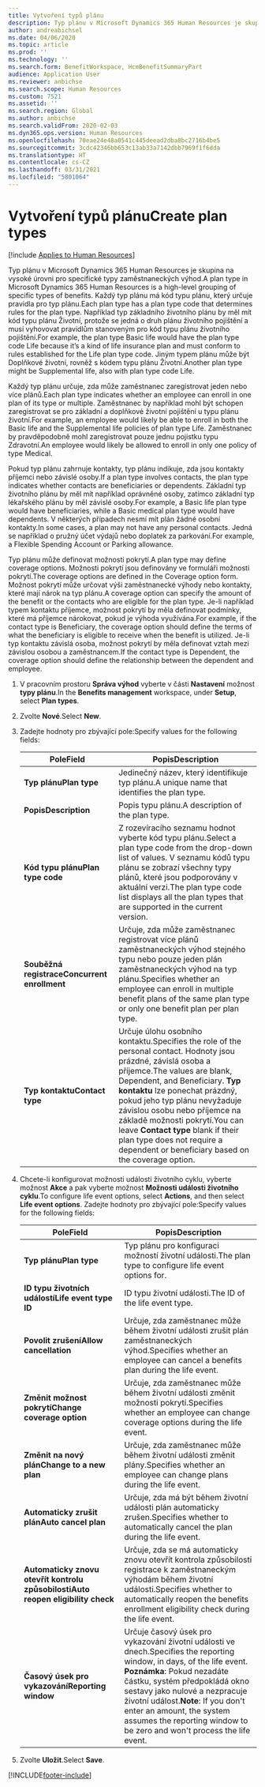 ```yaml
---
title: Vytvoření typů plánu
description: Typ plánu v Microsoft Dynamics 365 Human Resources je skupina na vysoké úrovni pro specifické typy zaměstnaneckých výhod. Každý typ plánu má kód typu plánu, který určuje pravidla pro typ plánu.
author: andreabichsel
ms.date: 04/06/2020
ms.topic: article
ms.prod: ''
ms.technology: ''
ms.search.form: BenefitWorkspace, HcmBenefitSummaryPart
audience: Application User
ms.reviewer: anbichse
ms.search.scope: Human Resources
ms.custom: 7521
ms.assetid: ''
ms.search.region: Global
ms.author: anbichse
ms.search.validFrom: 2020-02-03
ms.dyn365.ops.version: Human Resources
ms.openlocfilehash: 70eae24e48a0541c445deead2dba8bc2716b4be5
ms.sourcegitcommit: 3cdc42346bb653c13ab33a7142dbb7969f1f6dda
ms.translationtype: HT
ms.contentlocale: cs-CZ
ms.lasthandoff: 03/31/2021
ms.locfileid: "5801064"
---
```

# <a name="create-plan-types"></a><span data-ttu-id="c59cf-104">Vytvoření typů plánu</span><span class="sxs-lookup"><span data-stu-id="c59cf-104">Create plan types</span></span>

[!include [Applies to Human Resources](../includes/applies-to-hr.md)]

<span data-ttu-id="c59cf-105">Typ plánu v Microsoft Dynamics 365 Human Resources je skupina na vysoké úrovni pro specifické typy zaměstnaneckých výhod.</span><span class="sxs-lookup"><span data-stu-id="c59cf-105">A plan type in Microsoft Dynamics 365 Human Resources is a high-level grouping of specific types of benefits.</span></span> <span data-ttu-id="c59cf-106">Každý typ plánu má kód typu plánu, který určuje pravidla pro typ plánu.</span><span class="sxs-lookup"><span data-stu-id="c59cf-106">Each plan type has a plan type code that determines rules for the plan type.</span></span> <span data-ttu-id="c59cf-107">Například typ základního životního plánu by měl mít kód typu plánu Životní, protože se jedná o druh plánu životního pojištění a musí vyhovovat pravidlům stanoveným pro kód typu plánu životního pojištění.</span><span class="sxs-lookup"><span data-stu-id="c59cf-107">For example, the plan type Basic life would have the plan type code Life because it’s a kind of life insurance plan and must conform to rules established for the Life plan type code.</span></span> <span data-ttu-id="c59cf-108">Jiným typem plánu může být Doplňkové životní, rovněž s kódem typu plánu Životní.</span><span class="sxs-lookup"><span data-stu-id="c59cf-108">Another plan type might be Supplemental life, also with plan type code Life.</span></span>

<span data-ttu-id="c59cf-109">Každý typ plánu určuje, zda může zaměstnanec zaregistrovat jeden nebo více plánů.</span><span class="sxs-lookup"><span data-stu-id="c59cf-109">Each plan type indicates whether an employee can enroll in one plan of its type or multiple.</span></span> <span data-ttu-id="c59cf-110">Zaměstnanec by například mohl být schopen zaregistrovat se pro základní a doplňkové životní pojištění u typu plánu životní.</span><span class="sxs-lookup"><span data-stu-id="c59cf-110">For example, an employee would likely be able to enroll in both the Basic life and the Supplemental life policies of plan type Life.</span></span> <span data-ttu-id="c59cf-111">Zaměstnanec by pravděpodobně mohl zaregistrovat pouze jednu pojistku typu Zdravotní.</span><span class="sxs-lookup"><span data-stu-id="c59cf-111">An employee would likely be allowed to enroll in only one policy of type Medical.</span></span>

<span data-ttu-id="c59cf-112">Pokud typ plánu zahrnuje kontakty, typ plánu indikuje, zda jsou kontakty příjemci nebo závislé osoby.</span><span class="sxs-lookup"><span data-stu-id="c59cf-112">If a plan type involves contacts, the plan type indicates whether contacts are beneficiaries or dependents.</span></span> <span data-ttu-id="c59cf-113">Základní typ životního plánu by měl mít například oprávněné osoby, zatímco základní typ lékařského plánu by měl závislé osoby.</span><span class="sxs-lookup"><span data-stu-id="c59cf-113">For example, a Basic life plan type would have beneficiaries, while a Basic medical plan type would have dependents.</span></span> <span data-ttu-id="c59cf-114">V některých případech nesmí mít plán žádné osobní kontakty.</span><span class="sxs-lookup"><span data-stu-id="c59cf-114">In some cases, a plan may not have any personal contacts.</span></span> <span data-ttu-id="c59cf-115">Jedná se například o pružný účet výdajů nebo doplatek za parkování.</span><span class="sxs-lookup"><span data-stu-id="c59cf-115">For example, a Flexible Spending Account or Parking allowance.</span></span>

<span data-ttu-id="c59cf-116">Typ plánu může definovat možnosti pokrytí.</span><span class="sxs-lookup"><span data-stu-id="c59cf-116">A plan type may define coverage options.</span></span> <span data-ttu-id="c59cf-117">Možnosti pokrytí jsou definovány ve formuláři možnosti pokrytí.</span><span class="sxs-lookup"><span data-stu-id="c59cf-117">The coverage options are defined in the Coverage option form.</span></span> <span data-ttu-id="c59cf-118">Možnost pokrytí může určovat výši zaměstnanecké výhody nebo kontakty, které mají nárok na typ plánu.</span><span class="sxs-lookup"><span data-stu-id="c59cf-118">A coverage option can specify the amount of the benefit or the contacts who are eligible for the plan type.</span></span> <span data-ttu-id="c59cf-119">Je-li například typem kontaktu příjemce, možnost pokrytí by měla definovat podmínky, které má příjemce nárokovat, pokud je výhoda využívána.</span><span class="sxs-lookup"><span data-stu-id="c59cf-119">For example, if the contact type is Beneficiary, the coverage option should define the terms of what the beneficiary is eligible to receive when the benefit is utilized.</span></span> <span data-ttu-id="c59cf-120">Je-li typ kontaktu závislá osoba, možnost pokrytí by měla definovat vztah mezi závislou osobou a zaměstnancem.</span><span class="sxs-lookup"><span data-stu-id="c59cf-120">If the contact type is Dependent, the coverage option should define the relationship between the dependent and employee.</span></span> 

1. <span data-ttu-id="c59cf-121">V pracovním prostoru **Správa výhod** vyberte v části **Nastavení** možnost **typy plánu**.</span><span class="sxs-lookup"><span data-stu-id="c59cf-121">In the **Benefits management** workspace, under **Setup**, select **Plan types**.</span></span>

2. <span data-ttu-id="c59cf-122">Zvolte **Nové**.</span><span class="sxs-lookup"><span data-stu-id="c59cf-122">Select **New**.</span></span>

3. <span data-ttu-id="c59cf-123">Zadejte hodnoty pro zbývající pole:</span><span class="sxs-lookup"><span data-stu-id="c59cf-123">Specify values for the following fields:</span></span>

   | <span data-ttu-id="c59cf-124">Pole</span><span class="sxs-lookup"><span data-stu-id="c59cf-124">Field</span></span> | <span data-ttu-id="c59cf-125">Popis</span><span class="sxs-lookup"><span data-stu-id="c59cf-125">Description</span></span> |
   | --- | --- |
   | <span data-ttu-id="c59cf-126">**Typ plánu**</span><span class="sxs-lookup"><span data-stu-id="c59cf-126">**Plan type**</span></span> | <span data-ttu-id="c59cf-127">Jedinečný název, který identifikuje typ plánu.</span><span class="sxs-lookup"><span data-stu-id="c59cf-127">A unique name that identifies the plan type.</span></span> |
   | <span data-ttu-id="c59cf-128">**Popis**</span><span class="sxs-lookup"><span data-stu-id="c59cf-128">**Description**</span></span> | <span data-ttu-id="c59cf-129">Popis typu plánu.</span><span class="sxs-lookup"><span data-stu-id="c59cf-129">A description of the plan type.</span></span> |
   | <span data-ttu-id="c59cf-130">**Kód typu plánu**</span><span class="sxs-lookup"><span data-stu-id="c59cf-130">**Plan type code**</span></span> | <span data-ttu-id="c59cf-131">Z rozevíracího seznamu hodnot vyberte kód typu plánu.</span><span class="sxs-lookup"><span data-stu-id="c59cf-131">Select a plan type code from the drop-down list of values.</span></span> <span data-ttu-id="c59cf-132">V seznamu kódů typu plánu se zobrazí všechny typy plánů, které jsou podporovány v aktuální verzi.</span><span class="sxs-lookup"><span data-stu-id="c59cf-132">The plan type code list displays all the plan types that are supported in the current version.</span></span> |
   | <span data-ttu-id="c59cf-133">**Souběžná registrace**</span><span class="sxs-lookup"><span data-stu-id="c59cf-133">**Concurrent enrollment**</span></span> | <span data-ttu-id="c59cf-134">Určuje, zda může zaměstnanec registrovat více plánů zaměstnaneckých výhod stejného typu nebo pouze jeden plán zaměstnaneckých výhod na typ plánu.</span><span class="sxs-lookup"><span data-stu-id="c59cf-134">Specifies whether an employee can enroll in multiple benefit plans of the same plan type or only one benefit plan per plan type.</span></span> |
   | <span data-ttu-id="c59cf-135">**Typ kontaktu**</span><span class="sxs-lookup"><span data-stu-id="c59cf-135">**Contact type**</span></span> | <span data-ttu-id="c59cf-136">Určuje úlohu osobního kontaktu.</span><span class="sxs-lookup"><span data-stu-id="c59cf-136">Specifies the role of the personal contact.</span></span> <span data-ttu-id="c59cf-137">Hodnoty jsou prázdné, závislá osoba a příjemce.</span><span class="sxs-lookup"><span data-stu-id="c59cf-137">The values are blank, Dependent, and Beneficiary.</span></span> <span data-ttu-id="c59cf-138">**Typ kontaktu** lze ponechat prázdný, pokud jeho typ plánu nevyžaduje závislou osobu nebo příjemce na základě možnosti pokrytí.</span><span class="sxs-lookup"><span data-stu-id="c59cf-138">You can leave **Contact type** blank if their plan type does not require a dependent or beneficiary based on the coverage option.</span></span> |

4. <span data-ttu-id="c59cf-139">Chcete-li konfigurovat možnosti události životního cyklu, vyberte možnost **Akce** a pak vyberte možnost **Možnosti události životního cyklu**.</span><span class="sxs-lookup"><span data-stu-id="c59cf-139">To configure life event options, select **Actions**, and then select **Life event options**.</span></span> <span data-ttu-id="c59cf-140">Zadejte hodnoty pro zbývající pole:</span><span class="sxs-lookup"><span data-stu-id="c59cf-140">Specify values for the following fields:</span></span>

   | <span data-ttu-id="c59cf-141">Pole</span><span class="sxs-lookup"><span data-stu-id="c59cf-141">Field</span></span> | <span data-ttu-id="c59cf-142">Popis</span><span class="sxs-lookup"><span data-stu-id="c59cf-142">Description</span></span> |
   | --- | --- |
   | <span data-ttu-id="c59cf-143">**Typ plánu**</span><span class="sxs-lookup"><span data-stu-id="c59cf-143">**Plan type**</span></span> | <span data-ttu-id="c59cf-144">Typ plánu pro konfiguraci možností životní události.</span><span class="sxs-lookup"><span data-stu-id="c59cf-144">The plan type to configure life event options for.</span></span> |
   | <span data-ttu-id="c59cf-145">**ID typu životních událostí**</span><span class="sxs-lookup"><span data-stu-id="c59cf-145">**Life event type ID**</span></span> | <span data-ttu-id="c59cf-146">ID typu životní události.</span><span class="sxs-lookup"><span data-stu-id="c59cf-146">The ID of the life event type.</span></span> |
   | <span data-ttu-id="c59cf-147">**Povolit zrušení**</span><span class="sxs-lookup"><span data-stu-id="c59cf-147">**Allow cancellation**</span></span> | <span data-ttu-id="c59cf-148">Určuje, zda zaměstnanec může během životní události zrušit plán zaměstnaneckých výhod.</span><span class="sxs-lookup"><span data-stu-id="c59cf-148">Specifies whether an employee can cancel a benefits plan during the life event.</span></span> |
   | <span data-ttu-id="c59cf-149">**Změnit možnost pokrytí**</span><span class="sxs-lookup"><span data-stu-id="c59cf-149">**Change coverage option**</span></span> | <span data-ttu-id="c59cf-150">Určuje, zda zaměstnanec může během životní události změnit možnosti pokrytí.</span><span class="sxs-lookup"><span data-stu-id="c59cf-150">Specifies whether an employee can change coverage options during the life event.</span></span> |
   | <span data-ttu-id="c59cf-151">**Změnit na nový plán**</span><span class="sxs-lookup"><span data-stu-id="c59cf-151">**Change to a new plan**</span></span> | <span data-ttu-id="c59cf-152">Určuje, zda zaměstnanec může během životní události změnit plány.</span><span class="sxs-lookup"><span data-stu-id="c59cf-152">Specifies whether an employee can change plans during the life event.</span></span> |
   | <span data-ttu-id="c59cf-153">**Automaticky zrušit plán**</span><span class="sxs-lookup"><span data-stu-id="c59cf-153">**Auto cancel plan**</span></span> | <span data-ttu-id="c59cf-154">Určuje, zda má být během životní události plán automaticky zrušen.</span><span class="sxs-lookup"><span data-stu-id="c59cf-154">Specifies whether to automatically cancel the plan during the life event.</span></span> |
   | <span data-ttu-id="c59cf-155">**Automaticky znovu otevřít kontrolu způsobilosti**</span><span class="sxs-lookup"><span data-stu-id="c59cf-155">**Auto reopen eligibility check**</span></span> | <span data-ttu-id="c59cf-156">Určuje, zda se má automaticky znovu otevřít kontrola způsobilosti registrace k zaměstnaneckým výhodám během životní události.</span><span class="sxs-lookup"><span data-stu-id="c59cf-156">Specifies whether to automatically reopen the benefits enrollment eligibility check during the life event.</span></span> |
   | <span data-ttu-id="c59cf-157">**Časový úsek pro vykazování**</span><span class="sxs-lookup"><span data-stu-id="c59cf-157">**Reporting window**</span></span> | <span data-ttu-id="c59cf-158">Určuje časový úsek pro vykazování životní události ve dnech.</span><span class="sxs-lookup"><span data-stu-id="c59cf-158">Specifies the reporting window, in days, of the life event.</span></span> <span data-ttu-id="c59cf-159">**Poznámka**: Pokud nezadáte částku, systém předpokládá okno sestavy jako nulové a nezpracuje životní událost.</span><span class="sxs-lookup"><span data-stu-id="c59cf-159">**Note**: If you don't enter an amount, the system assumes the reporting window to be zero and won't process the life event.</span></span> |

5. <span data-ttu-id="c59cf-160">Zvolte **Uložit**.</span><span class="sxs-lookup"><span data-stu-id="c59cf-160">Select **Save**.</span></span> 


[!INCLUDE[footer-include](../includes/footer-banner.md)]
